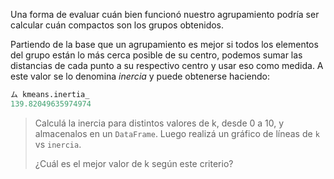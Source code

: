 Una forma de evaluar cuán bien funcionó nuestro agrupamiento podría ser calcular cuán compactos son los grupos obtenidos. 

Partiendo de la base que un agrupamiento es mejor si todos los elementos del grupo están lo más cerca posible de su centro, podemos sumar las distancias de cada punto a su respectivo centro y usar eso como medida. A este valor se lo denomina _inercia_ y puede obtenerse haciendo:

```python
ム kmeans.inertia_
139.82049635974974
```

>
> Calculá la inercia para distintos valores de k, desde 0 a 10, y almacenalos en un `DataFrame`. Luego realizá un gráfico de líneas de `k` vs `inercia`.
>
> ¿Cuál es el mejor valor de k según este criterio?
>
